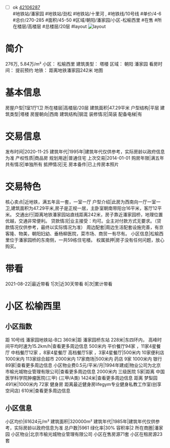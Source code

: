 - [ ] ok [42106287](https://bj.5i5j.com/ershoufang/42106287.html)  
 #地铁站/潘家园 #地铁站/劲松 #地铁站/十里河 ,  #地铁线/10号线
#单价/4-6 #总价/270-285 #面积/45-50   #区域/朝阳/潘家园/小区-松榆西里 #在售 #所在楼层/高楼层 #总楼层/20层 #layout 
![layout](http://image16.5i5j.com/erp/house/4210/42106287/huxing/ohfcgkop3c3f115a.jpg_P5.jpg) 
# 简介 
 276万,  5.84万/m² 
小区： 松榆西里
建筑类型： 塔楼
区域： 朝阳 潘家园
看房时间： 提前预约
地铁： 距离地铁潘家园242米 地图
# 基本信息 
 房屋户型|1室1厅1卫
所在楼层|高楼层/20层
建筑面积|47.29平米
户型结构|平层
建筑类型|塔楼
房屋朝向|西南
建筑结构|钢混
装修情况|简装
配备电梯|有
# 交易信息 
 发布时间|2020-11-25
建筑年代|1995年|建筑年代仅供参考，实际房龄以政府信息为准
产权性质|商品房
规划用途|普通住宅
上次交易|2014-01-01
购房年限|满五年
共有情况|单独所有
抵押情况|无
房本备件|已上传房本照片
# 交易特色 
 核心卖点|近地铁，满五年且一套，一室一厅
户型介绍|此房为西南向一厅一室一卫,建筑面积为47.29平米,房子是正规一居，主卧室朝南带阳台16平米，客厅12平米。
交通出行|距离地铁潘家园站直线距离242米，房子靠近潘家园桥，地理位置优越，交通非常便利。
贷款情况|业主接受：均可。业主对付款方式无要求。（贷款情况仅供参考，最终以实际情况为准）
周边配套|周边生活配套设施完善，有京客隆、物美，朝阳妇幼、垂杨柳医院，菜市场、商贸一有尽有。
小区信息|松榆西里位于潘家园桥的东南侧，一共59栋住宅楼。
权属抵押|房子没有任何问题，放心购买。
# 带看 
 2021-08-22|最近带看	 1|次|近30天带看	 8|次|累计带看
# 小区 松榆西里
## 小区指数 
 距 10号线 潘家园地铁站-B口 360米|距 潘家园桥东站 228米|东四环内， 高峰时间平均时速为15.2km/h|查看更多周边信息
500米内 平价餐厅94家 ，11家4星餐厅
中档餐厅12家 ，8家4星餐厅
高档餐厅5家 ，3家4星餐厅|500米内 10家便利店
1000米内 113家综合超市
2000米内 17家商场|500米内 药店 9家
1000米内 银行 89家|查看更多周边信息
小区物业费0.5元/平米/月|1994年建成|物业公司为北京市榆光城物业管理有限公司|查看更多周边信息
2000米内 三级医院 5家|距离 中国医学科学院肿瘤医院(三甲) (三甲/A类) 1424米|查看更多周边信息
距离 梦梨园 491米|1000米内 72家 健身房
距离最近健身房lifegym专业健身私教工作室(创享空间店) 610米|查看更多周边信息
## 小区信息 
 小区均价|61624元/m²
建筑面积|320000m²
建筑年代|1985年|建筑年代仅供参考，实际房龄以政府信息为准
总户数|5961
绿化率|30%
容积率|2
所在商圈|潘家园
小区物业|北京市榆光城物业管理有限公司
小区在售房源71套
小区在租房源23套
